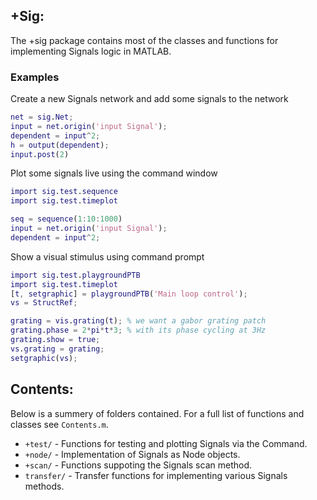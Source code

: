 ## +Sig:
The +sig package contains most of the classes and functions for implementing Signals logic in MATLAB.
       
### Examples
Create a new Signals network and add some signals to the network
```matlab
net = sig.Net;
input = net.origin('input Signal');
dependent = input^2;
h = output(dependent);
input.post(2)
```

Plot some signals live using the command window
```matlab
import sig.test.sequence
import sig.test.timeplot

seq = sequence(1:10:1000)
input = net.origin('input Signal');
dependent = input^2;
```

Show a visual stimulus using command prompt
```matlab
import sig.test.playgroundPTB
import sig.test.timeplot
[t, setgraphic] = playgroundPTB('Main loop control');
vs = StructRef;

grating = vis.grating(t); % we want a gabor grating patch
grating.phase = 2*pi*t*3; % with its phase cycling at 3Hz
grating.show = true;
vs.grating = grating;
setgraphic(vs);
```

## Contents:

Below is a summery of folders contained.  For a full list of functions and classes see `Contents.m`.

- `+test/`    - Functions for testing and plotting Signals via the Command.
- `+node/`    - Implementation of Signals as Node objects.
- `+scan/`    - Functions suppoting the Signals scan method.
- `transfer/` - Transfer functions for implementing various Signals methods.
